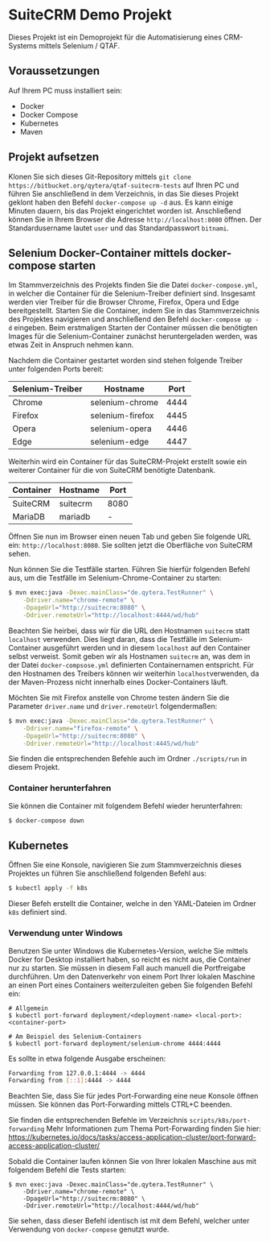 # SuiteCRM Demo Projekt

Dieses Projekt ist ein Demoprojekt für die Automatisierung eines CRM-Systems mittels Selenium / QTAF.

## Voraussetzungen

Auf Ihrem PC muss installiert sein:
- Docker
- Docker Compose
- Kubernetes
- Maven

## Projekt aufsetzen

Klonen Sie sich dieses Git-Repository mittels `git clone https://bitbucket.org/qytera/qtaf-suitecrm-tests` auf Ihren PC und führen Sie anschließend in dem Verzeichnis, in das Sie dieses Projekt geklont haben den Befehl `docker-compose up -d` aus. Es kann einige Minuten dauern, bis das Projekt eingerichtet worden ist. Anschließend können Sie in Ihrem Browser die Adresse `http://localhost:8080` öffnen. Der Standardusername lautet `user` und das Standardpasswort `bitnami`.

## Selenium Docker-Container mittels docker-compose starten

Im Stammverzeichnis des Projekts finden Sie die Datei `docker-compose.yml`, in welcher die Container für die Selenium-Treiber definiert sind. Insgesamt werden vier Treiber für die Browser Chrome, Firefox, Opera und Edge bereitgestellt. Starten Sie die Container, indem Sie in das Stammverzeichnis des Projektes navigieren und anschließend den Befehl `docker-compose up -d` eingeben. Beim erstmaligen Starten der Container müssen die benötigten Images für die Selenium-Container zunächst heruntergeladen werden, was etwas Zeit in Anspruch nehmen kann.

Nachdem die Container gestartet worden sind stehen folgende Treiber unter folgenden Ports bereit:

| Selenium-Treiber | Hostname         | Port |
|------------------|------------------|------|
| Chrome           | selenium-chrome  | 4444 |
| Firefox          | selenium-firefox | 4445 |
| Opera            | selenium-opera   | 4446 |
| Edge             | selenium-edge    | 4447 |

Weiterhin wird ein Container für das SuiteCRM-Projekt erstellt sowie ein weiterer Container für die von SuiteCRM benötigte Datenbank.

| Container | Hostname | Port |
|-----------|----------|------|
| SuiteCRM  | suitecrm | 8080 |
| MariaDB   | mariadb  | -    |

Öffnen Sie nun im Browser einen neuen Tab und geben Sie folgende URL ein: `http://localhost:8080`. Sie sollten jetzt die Oberfläche von SuiteCRM sehen.

Nun können Sie die Testfälle starten. Führen Sie hierfür folgenden Befehl aus, um die Testfälle im Selenium-Chrome-Container zu starten:
```bash
$ mvn exec:java -Dexec.mainClass="de.qytera.TestRunner" \
    -Ddriver.name="chrome-remote" \
    -DpageUrl="http://suitecrm:8080" \
    -Ddriver.remoteUrl="http://localhost:4444/wd/hub"
```

Beachten Sie heirbei, dass wir für die URL den Hostnamen `suitecrm` statt `localhost` verwenden. Dies liegt daran, dass die Testfälle im Selenium-Container ausgeführt werden und in diesem `localhost` auf den Container selbst verweist. Somit geben wir als Hostnamen `suitecrm` an, was dem in der Datei `docker-compsose.yml` definierten Containernamen entspricht.
Für den Hostnamen des Treibers können wir weiterhin `localhost`verwenden, da der Maven-Prozess nicht innerhalb eines Docker-Containers läuft.

Möchten Sie mit Firefox anstelle von Chrome testen ändern Sie die Parameter `driver.name` und `driver.remoteUrl` folgendermaßen:

```bash
$ mvn exec:java -Dexec.mainClass="de.qytera.TestRunner" \
    -Ddriver.name="firefox-remote" \
    -DpageUrl="http://suitecrm:8080" \
    -Ddriver.remoteUrl="http://localhost:4445/wd/hub"
```

Sie finden die entsprechenden Befehle auch im Ordner `./scripts/run` in diesem Projekt.

### Container herunterfahren

Sie können die Container mit folgendem Befehl wieder herunterfahren:

```bash
$ docker-compose down
```

## Kubernetes

Öffnen Sie eine Konsole, navigieren Sie zum Stammverzeichnis dieses Projektes un führen Sie anschließend folgenden Befehl aus:

```bash
$ kubectl apply -f k8s
```

Dieser Befeh erstellt die Container, welche in den YAML-Dateien im Ordner `k8s` definiert sind.

### Verwendung unter Windows

Benutzen Sie unter Windows die Kubernetes-Version, welche Sie mittels Docker for Desktop installiert haben, so reicht es nicht aus, die Container nur zu starten. Sie müssen in diesem Fall auch manuell die Portfreigabe durchführen. Um den Datenverkehr von einem Port Ihrer lokalen Maschine an einen Port eines Containers weiterzuleiten geben Sie folgenden Befehl ein:

```
# Allgemein
$ kubectl port-forward deployment/<deployment-name> <local-port>:<container-port>

# Am Beispiel des Selenium-Containers
$ kubectl port-forward deployment/selenium-chrome 4444:4444
```

Es sollte in etwa folgende Ausgabe erscheinen:

```bash
Forwarding from 127.0.0.1:4444 -> 4444
Forwarding from [::1]:4444 -> 4444
```

Beachten Sie, dass Sie für jedes Port-Forwarding eine neue Konsole öffnen müssen. Sie können das Port-Forwarding mittels CTRL+C beenden.

Sie finden die entsprechenden Befehle im Verzeichnis `scripts/k8s/port-forwarding`
Mehr Informationen zum Thema Port-Forwarding finden Sie hier: https://kubernetes.io/docs/tasks/access-application-cluster/port-forward-access-application-cluster/

Sobald die Container laufen können Sie von Ihrer lokalen Maschine aus mit folgendem Befehl die Tests starten:

```
$ mvn exec:java -Dexec.mainClass="de.qytera.TestRunner" \
    -Ddriver.name="chrome-remote" \
    -DpageUrl="http://suitecrm:8080" \
    -Ddriver.remoteUrl="http://localhost:4444/wd/hub"
```

Sie sehen, dass dieser Befehl identisch ist mit dem Befehl, welcher unter Verwendung von `docker-compose` genutzt wurde.